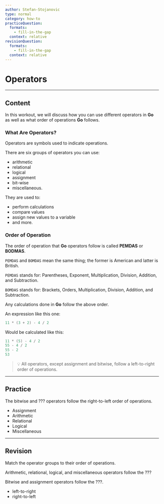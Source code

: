 ```yaml
---
author: Stefan-Stojanovic
type: normal
category: how-to
practiceQuestion:
  formats:
    - fill-in-the-gap
  context: relative
revisionQuestion:
  formats:
    - fill-in-the-gap
  context: relative
---
```


# Operators


---

## Content

In this workout, we will discuss how you can use different operators in **Go** as well as what order of operations **Go** follows.

### What Are Operators?

Operators are symbols used to indicate operations. 

There are six groups of operators you can use:

- arithmetic
- relational
- logical
- assignment
- bit-wise
- miscellaneous.

They are used to:

- perform calculations
- compare values
- assign new values to a variable
- and more.

### Order of Operation

The order of operation that **Go** operators follow is called **PEMDAS** or **BODMAS**.

`PEMDAS` and `BOMDAS` mean the same thing; the former is American and latter is British.

`PEMDAS` stands for:
Parentheses, Exponent, Multiplication, Division, Addition, and Subtraction.

`BOMDAS` stands for:
Brackets, Orders, Multiplication, Division, Addition, and Subtraction.

Any calculations done in **Go** follow the above order.

An expression like this one:

```go
11 * (3 + 2) - 4 / 2 
```

Would be calculated like this:

```go
11 * (5) - 4 / 2
55 - 4 / 2
55 - 2
53
```

> 💡 All operators, except assignment and bitwise, follow a left-to-right order of operations. 


---

## Practice

The bitwise and ??? operators follow the right-to-left order of operations.

- Assignment
- Arithmetic
- Relational
- Logical
- Miscellaneous


---

## Revision

Match the operator groups to their order of operations.

Arithmetic, relational, logical, and miscellaneous operators follow the ???

Bitwise and assignment operators follow the ???.

- left-to-right
- right-to-left
